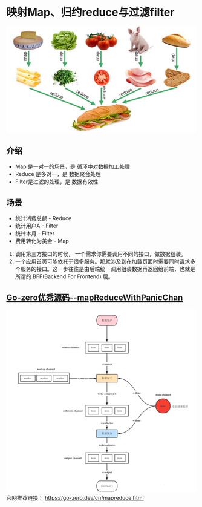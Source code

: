 # 映射Map、归约reduce与过滤filter
![](.introduction_images/.map-reduce.png)
## 介绍
- Map 是一对一的场景，是 循环中对数据加工处理
- Reduce 是多对一，是 数据聚合处理
- Filter是过滤的处理，是 数据有效性

## 场景
- 统计消费总额 - Reduce
- 统计用户A - Filter
- 统计本月 - Filter
- 费用转化为美金 - Map

1. 调用第三方接口的时候， 一个需求你需要调用不同的接口，做数据组装。
2. 一个应用首页可能依托于很多服务。那就涉及到在加载页面时需要同时请求多个服务的接口。这一步往往是由后端统一调用组装数据再返回给前端，也就是所谓的 BFF(Backend For Frontend) 层。

## [Go-zero优秀源码--mapReduceWithPanicChan](chapter10_function/02_advanced_function/04_mapReduce/mapReduce/mapReduce.go)
![](.introduction_images/mapReduceWithPanicChan.png)
官网推荐链接： https://go-zero.dev/cn/mapreduce.html

